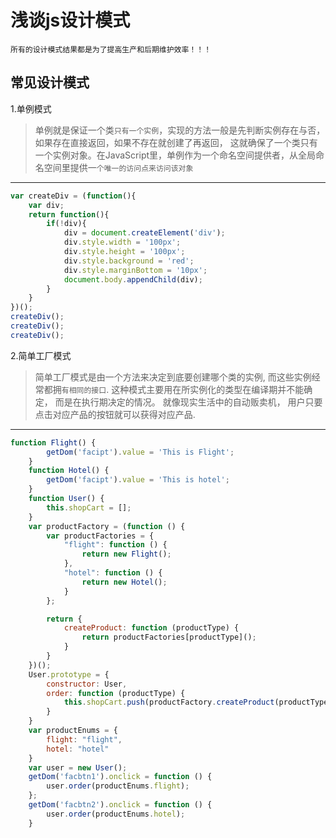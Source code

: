 ﻿# 浅谈js设计模式
`所有的设计模式结果都是为了提高生产和后期维护效率！！！`
## 常见设计模式
1.单例模式

>单例就是保证一个类`只有一个实例`，实现的方法一般是先判断实例存在与否，如果存在直接返回，如果不存在就创建了再返回，
这就确保了一个类只有一个实例对象。在JavaScript里，单例作为一个命名空间提供者，从全局命名空间里提供一`个唯一的访问点来访问该对象`
***
```javascript
var createDiv = (function(){
    var div;
    return function(){
        if(!div){
            div = document.createElement('div');
            div.style.width = '100px';
            div.style.height = '100px';
            div.style.background = 'red';
            div.style.marginBottom = '10px';
            document.body.appendChild(div);
        }
    }
})();
createDiv();
createDiv();
createDiv();
```

2.简单工厂模式

>简单工厂模式是由一个方法来决定到底要创建哪个类的实例, 而这些实例经常都拥`有相同的接口`.
这种模式主要用在所实例化的类型在编译期并不能确定， 而是在执行期决定的情况。
就像现实生活中的自动贩卖机，
用户只要点击对应产品的按钮就可以获得对应产品.

***
```javascript
function Flight() {
        getDom('facipt').value = 'This is Flight';
    }
    function Hotel() {
        getDom('facipt').value = 'This is hotel';
    }
    function User() {
        this.shopCart = [];
    }
    var productFactory = (function () {
        var productFactories = {
            "flight": function () {
                return new Flight();
            },
            "hotel": function () {
                return new Hotel();
            }
        };

        return {
            createProduct: function (productType) {
                return productFactories[productType]();
            }
        }
    })();
    User.prototype = {
        constructor: User,
        order: function (productType) {
            this.shopCart.push(productFactory.createProduct(productType));
        }
    }
    var productEnums = {
        flight: "flight",
        hotel: "hotel"
    }
    var user = new User();
    getDom('facbtn1').onclick = function () {
        user.order(productEnums.flight);
    };
    getDom('facbtn2').onclick = function () {
        user.order(productEnums.hotel);
    }
```
